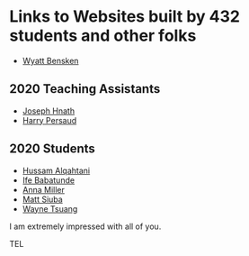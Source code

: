 # Links to Websites built by 432 students and other folks

- [Wyatt Bensken](https://wyattbensken.com/)

## 2020 Teaching Assistants

- [Joseph Hnath](https://josephhnath.netlify.com/)
- [Harry Persaud](https://harryapersaud.com/)

## 2020 Students

- [Hussam Alqahtani](https://eloquent-sammet-99bc49.netlify.app/)
- [Ife Babatunde](https://angry-spence-fb8dcb.netlify.app/)
- [Anna Miller](https://annakmiller.info/)
- [Matt Siuba](https://www.mattsiuba.com/)
- [Wayne Tsuang](https://elated-mestorf-7c5057.netlify.app/)

I am extremely impressed with all of you.

TEL
